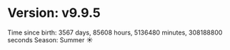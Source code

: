 # Version: v9.9.5
Time since birth: 3567 days, 85608 hours, 5136480 minutes, 308188800 seconds
Season: Summer ☀️
